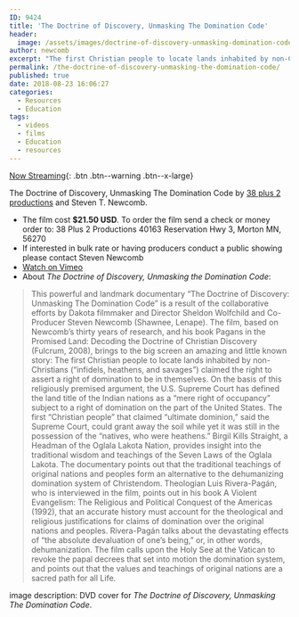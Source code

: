 ```yaml
---
ID: 9424
title: 'The Doctrine of Discovery, Unmasking The Domination Code'
header:
  image: /assets/images/doctrine-of-discovery-unmasking-domination-code.jpg
author: newcomb
excerpt: "The first Christian people to locate lands inhabited by non-Christians ('infidels, heathens, and savages') claimed the right to assert a right of domination to be in themselves. On the basis of this religiously premised argument, the U.S. Supreme Court has defined the land title of the Indian nations as a 'mere right of occupancy' subject to a right of domination on the part of the United States."
permalink: /the-doctrine-of-discovery-unmasking-the-domination-code/
published: true
date: 2018-08-23 16:06:27
categories:
  - Resources
  - Education
tags:
  - videos
  - films
  - Education
  - resources
---
```


[Now Streaming](/blog/now-streaming-doctrine-discovery-unmasking-domination-code/){: .btn .btn--warning .btn--x-large}

The Doctrine of Discovery, Unmasking The Domination Code by [38 plus 2 productions](https://www.38plus2productions.com/) and Steven T. Newcomb.
  * The film cost **$21.50 USD**. To order the film send a check or money order to: 38 Plus 2 Productions 40163 Reservation Hwy 3, Morton MN, 56270
  * If interested in bulk rate or having producers conduct a public showing please contact Steven Newcomb
  * [Watch on Vimeo](https://vimeo.com/ondemand/dominationcode)
  * About _The Doctrine of Discovery, Unmasking the Domination Code_:  

> This powerful and landmark documentary “The Doctrine of Discovery: Unmasking The Domination Code” is a result of the collaborative efforts by Dakota filmmaker and Director Sheldon Wolfchild and Co-Producer Steven Newcomb (Shawnee, Lenape). The film, based on Newcomb’s thirty years of research, and his book Pagans in the Promised Land: Decoding the Doctrine of Christian Discovery (Fulcrum, 2008), brings to the big screen an amazing and little known story: The first Christian people to locate lands inhabited by non-Christians (“infidels, heathens, and savages”) claimed the right to assert a right of domination to be in themselves. On the basis of this religiously premised argument, the U.S. Supreme Court has defined the land title of the Indian nations as a “mere right of occupancy” subject to a right of domination on the part of the United States. The first “Christian people” that claimed “ultimate dominion,” said the Supreme Court, could grant away the soil while yet it was still in the possession of the “natives, who were heathens.” Birgil Kills Straight, a Headman of the Oglala Lakota Nation, provides insight into the traditional wisdom and teachings of the Seven Laws of the Oglala Lakota. The documentary points out that the traditional teachings of original nations and peoples form an alternative to the dehumanizing domination system of Christendom. Theologian Luis Rivera-Pagán, who is interviewed in the film, points out in his book A Violent Evangelism: The Religious and Political Conquest of the Americas (1992), that an accurate history must account for the theological and religious justifications for claims of domination over the original nations and peoples. Rivera-Pagán talks about the devastating effects of “the absolute devaluation of one’s being,” or, in other words, dehumanization. The film calls upon the Holy See at the Vatican to revoke the papal decrees that set into motion the domination system, and points out that the values and teachings of original nations are a sacred path for all Life.

image description: DVD cover for _The Doctrine of Discovery, Unmasking The Domination Code_.
